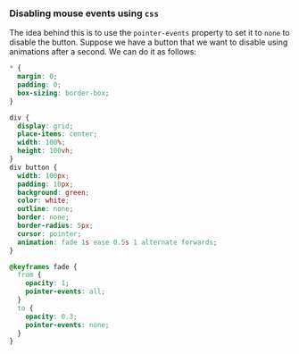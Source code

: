 ### Disabling mouse events using `css`

The idea behind this is to use the `pointer-events` property to set it to `none` to disable the button. Suppose we have a button that we want to disable using animations after a second. We can do it as follows:

```css
* {
  margin: 0;
  padding: 0;
  box-sizing: border-box;
}

div {
  display: grid;
  place-items: center;
  width: 100%;
  height: 100vh;
}
div button {
  width: 100px;
  padding: 10px;
  background: green;
  color: white;
  outline: none;
  border: none;
  border-radius: 5px;
  cursor: pointer;
  animation: fade 1s ease 0.5s 1 alternate forwards;
}

@keyframes fade {
  from {
    opacity: 1;
    pointer-events: all;
  }
  to {
    opacity: 0.3;
    pointer-events: none;
  }
}
```

